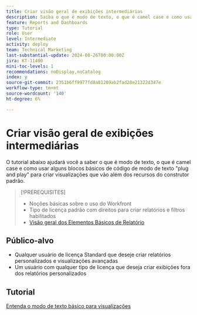 ```yaml
---
title: Criar visão geral de exibições intermediárias
description: Saiba o que é modo de texto, o que é camel case e como usar alguns blocos de código básicos de modo de texto "plug and play" para criar visualizações que vão além dos recursos do construtor padrão.
feature: Reports and Dashboards
type: Tutorial
role: User
level: Intermediate
activity: deploy
team: Technical Marketing
last-substantial-update: 2024-08-26T00:00:00Z
jira: KT-11400
mini-toc-levels: 1
recommendations: noDisplay,noCatalog
index: y
source-git-commit: 2351b6ff9977fd8a81289ab2fad28e21322d347e
workflow-type: tm+mt
source-wordcount: '140'
ht-degree: 6%

---
```



# Criar visão geral de exibições intermediárias

O tutorial abaixo ajudará você a saber o que é modo de texto, o que é camel case e como usar alguns blocos básicos de código de modo de texto &quot;plug and play&quot; para criar visualizações que vão além dos recursos do construtor padrão.

>[!PREREQUISITES]
>
>* Noções básicas sobre o uso do Workfront
>* Tipo de licença padrão com direitos para criar relatórios e filtros habilitados
>* [Visão geral dos Elementos Básicos de Relatório](https://experienceleague.adobe.com/?recommended=Workfront-U-1-2022.1.reporting?lang=pt-BR)

## Público-alvo

* Qualquer usuário de licença Standard que deseje criar relatórios personalizados e visualizações avançadas
* Um usuário com qualquer tipo de licença que deseja criar exibições fora dos relatórios personalizados


## Tutorial

[Entenda o modo de texto básico para visualizações](basic-text-mode-for-views.md)

